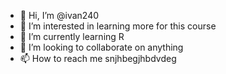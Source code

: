 - 👋 Hi, I’m @ivan240
- 👀 I’m interested in learning more for this course
- 🌱 I’m currently learning R
- 💞️ I’m looking to collaborate on anything 
- 📫 How to reach me snjhbegjhbdvdeg

<!---
ivan240/ivan240 is a ✨ special ✨ repository because its `README.md` (this file) appears on your GitHub profile.
You can click the Preview link to take a look at your changes.
--->
